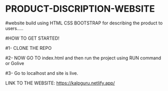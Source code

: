 # PRODUCT-DISCRIPTION-WEBSITE
#website build using HTML CSS BOOTSTRAP for describing the product to users.....

#HOW TO GET STARTED!

#1- CLONE THE REPO


#2- NOW GO TO index.html and then run the project using RUN command or Golive

#3- Go to localhost and site is live.



LINK TO THE WEBSITE: 
https://kalpguru.netlify.app/ 
